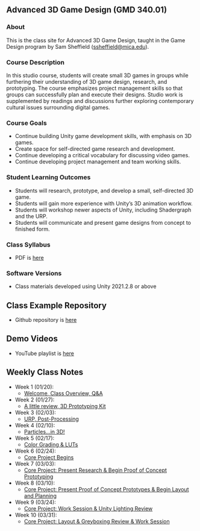 



## Advanced 3D Game Design (GMD 340.01)

### About
This is the class site for Advanced 3D Game Design, taught in the Game Design program by Sam Sheffield (ssheffield@mica.edu).

### Course Description
In this studio course, students will create small 3D games in groups while furthering their understanding of 3D game design, research, and prototyping. The course emphasizes project management skills so that groups can successfully plan and execute their designs. Studio work is supplemented by readings and discussions further exploring contemporary cultural issues surrounding digital games.

### Course Goals
- Continue building Unity game development skills, with emphasis on 3D games. 
- Create space for self-directed game research and development.
- Continue developing a critical vocabulary for discussing video games.
- Continue developing project management and team working skills.


### Student Learning Outcomes
- Students will research, prototype, and develop a small, self-directed 3D game.
- Students will gain more experience with Unity’s 3D animation workflow.
- Students will workshop newer aspects of Unity, including Shadergraph and the URP.
- Students will communicate and present game designs from concept to finished form.


### Class Syllabus
- PDF is [here](https://docs.google.com/document/d/1GzVHUir5baQDx8stSL9Bwu8Mzk44TLhORRmWUNcheBk/edit?usp=sharing)

### Software Versions
- Class materials developed using Unity 2021.2.8 or above

## Class Example Repository
- Github repository is [here]()

## Demo Videos
- YouTube playlist is [here](https://youtube.com/playlist?list=PL42xm44H83rK_OUlOTopt_oYKbOKSyKkY)

## Weekly Class Notes
- Week 1 (01/20):
  - [Welcome, Class Overview, Q&A](week1.md)
- Week 2 (01/27):
  - [A little review, 3D Prototyping Kit](week2.md)
- Week 3 (02/03):
  - [URP, Post-Processing](week3.md)
- Week 4 (02/10):
  - [Particles...in 3D!](week4.md)
- Week 5 (02/17):
  - [Color Grading & LUTs](week5.md)
- Week 6 (02/24):
  - [Core Project Begins](week6.md)
- Week 7 (03/03):
  - [Core Project: Present Research & Begin Proof of Concept Prototyping](week7.md)
- Week 8 (03/10):
  - [Core Project: Present Proof of Concept Prototypes & Begin Layout and Planning](week8.md)
- Week 9 (03/24):
  - [Core Project: Work Session & Unity Lighting Review](week9.md)
- Week 10 (03/31):
  - [Core Project: Layout & Greyboxing Review & Work Session](week10.md)